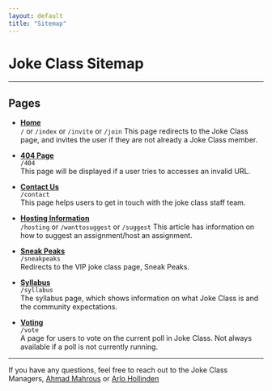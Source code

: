 ```yaml
---
layout: default
title: "Sitemap"
---
```


# Joke Class Sitemap

---

## Pages

- [**Home**](/)  
  `/` or `/index` or `/invite` or `/join`
  This page redirects to the Joke Class page, and invites the user if they are not already a Joke Class member.


- [**404 Page**](/404)  
  `/404`  
  This page will be displayed if a user tries to accesses an invalid URL.


- [**Contact Us**](/contact)  
  `/contact`  
  This page helps users to get in touch with the joke class staff team.


- [**Hosting Information**](/hosting)  
  `/hosting`  or `/wanttosuggest` or `/suggest`
  This article has information on how to suggest an assignment/host an assignment.


- [**Sneak Peaks**](/sneakpeaks)  
  `/sneakpeaks`  
  Redirects to the VIP joke class page, Sneak Peaks.


- [**Syllabus**](/syllabus)  
  `/syllabus`  
  The syllabus page, which shows information on what Joke Class is and the community expectations.


- [**Voting**](/vote)  
  `/vote`  
  A page for users to vote on the current poll in Joke Class. Not always available if a poll is not currently running.


---


If you have any questions, feel free to reach out to the Joke Class Managers, [Ahmad Mahrous](mailto:amah853+jokeclass@stu.op97.org) or [Arlo Hollinden](mailto:ahol437+jokeclass@stu.op97.org)
